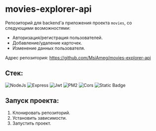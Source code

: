 # movies-explorer-api
Репозиторий для backend'a приложения проекта `movies`, со следующими возможностями:
* Авторизация/регистрация пользователей.
* Добавление/удаление карточек.
* Изменение данных пользователя.

Адрес репозитория: https://github.com/MsiAmeg/movies-explorer-api

## Стек:
![NodeJs](https://img.shields.io/badge/NodeJs-green?style=for-the-badge)
![Express](https://img.shields.io/badge/Express-black?style=for-the-badge&logo=express)
![Jwt](https://img.shields.io/badge/Jwt-black?style=for-the-badge)
![PM2](https://img.shields.io/badge/PM2-black?style=for-the-badge&logo=pm2)
![Cors](https://img.shields.io/badge/CORS-black?style=for-the-badge)
![Static Badge](https://img.shields.io/badge/Eslint-black?style=for-the-badge&logo=eslint)

## Запуск проекта:
1. Клонировать репозиторий.
2. Установить зависимости.
3. Запустить проект.
